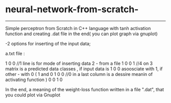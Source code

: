 # neural-network-from-scratch-


******************************************************************************

Simple perceptron from Scratch in C++ language with tanh activation function and creating .dat file in the end( you can plot graph via gnuplot)

-2 options for inserting of the input data; 

a.txt file : 

1 0 0     //1 line is for mode of inserting data 2 - from a file 
1 0 0 1  //4 on 3 matrix is a predicted data classes , if input data is 1 0 0 asoosciate with 1, if other - with 0   ( 1 and 
0 1 0 0   //0 in a last column is a dessire meanin of activating function )
0 0 1 0



In the end, a meaning of the weight-loss function written in a file ".dat", that you could plot via Gnuplot

